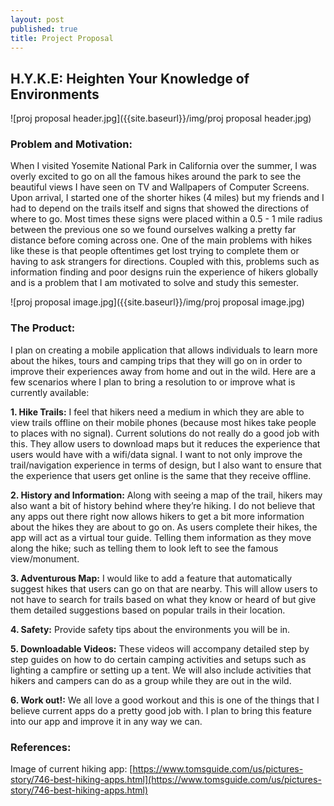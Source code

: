 ```yaml
---
layout: post
published: true
title: Project Proposal
---
```

## H.Y.K.E: Heighten Your Knowledge of Environments

![proj proposal header.jpg]({{site.baseurl}}/img/proj proposal header.jpg)


### Problem and Motivation:

When I visited Yosemite National Park in California over the summer, I was overly excited to go on all the famous hikes around the park to see the beautiful views I have seen on TV and Wallpapers of Computer Screens. Upon arrival, I started one of the shorter hikes (4 miles) but my friends and I had to depend on the trails itself and signs that showed the directions of where to go. Most times these signs were placed within a 0.5 - 1 mile radius between the previous one so we found ourselves walking a pretty far distance before coming across one. One of the main problems with hikes like these is that people oftentimes get lost trying to complete them or having to ask strangers for directions. Coupled with this, problems such as information finding and poor designs ruin the experience of hikers globally and is a problem that I am motivated to solve and study this semester.


![proj proposal image.jpg]({{site.baseurl}}/img/proj proposal image.jpg)

### The Product:

I plan on creating a mobile application that allows individuals to learn more about the hikes, tours and camping trips that they will go on in order to improve their experiences away from home and out in the wild. Here are a few scenarios where I plan to bring a resolution to or improve what is currently available:

**1. Hike Trails:** I feel that hikers need a medium in which they are able to view trails offline on their mobile phones (because most hikes take people to places with no signal). Current solutions do not really do a good job with this. They allow users to download maps but it reduces the experience that users would have with a wifi/data signal. I want to not only improve the trail/navigation experience in terms of design, but I also want to ensure that the experience that users get online is the same that they receive offline.

**2. History and Information:** Along with seeing a map of the trail, hikers may also want a bit of history behind where they’re hiking. I do not believe that any apps out there right now allows hikers to get a bit more information about the hikes they are about to go on. As users complete their hikes, the app will act as a virtual tour guide. Telling them information as they move along the hike; such as telling them to look left to see the famous view/monument.

**3. Adventurous Map:** I would like to add a feature that automatically suggest hikes that users can go on that are nearby. This will allow users to not have to search for trails based on what they know or heard of but give them detailed suggestions based on popular trails in their location.

**4. Safety:** Provide safety tips about the environments you will be in.

**5. Downloadable Videos:** These videos will accompany detailed step by step guides on how to do certain camping activities and setups such as lighting a campfire or setting up a tent. We will also include activities that hikers and campers can do as a group while they are out in the wild. 

**6. Work out!:** We all love a good workout and this is one of the things that I believe current apps do a pretty good job with. I plan to bring this feature into our app and improve it in any way we can.

### References:

Image of current hiking app: [https://www.tomsguide.com/us/pictures-story/746-best-hiking-apps.html](https://www.tomsguide.com/us/pictures-story/746-best-hiking-apps.html)
